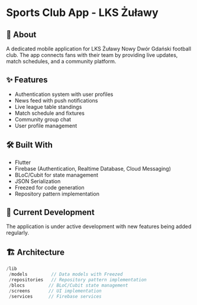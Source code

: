 # Sports Club App - LKS Żuławy

## 📱 About
A dedicated mobile application for LKS Żuławy Nowy Dwór Gdański football club. The app connects fans with their team by providing live updates, match schedules, and a community platform.

## ✨ Features
- Authentication system with user profiles
- News feed with push notifications
- Live league table standings
- Match schedule and fixtures
- Community group chat
- User profile management

## 🛠️ Built With
- Flutter
- Firebase (Authentication, Realtime Database, Cloud Messaging)
- BLoC/Cubit for state management
- JSON Serialization
- Freezed for code generation
- Repository pattern implementation

## 🔄 Current Development
The application is under active development with new features being added regularly.

## 🏗️ Architecture
```dart
/lib
 /models         // Data models with Freezed
 /repositories   // Repository pattern implementation
 /blocs         // BLoC/Cubit state management
 /screens       // UI implementation
 /services      // Firebase services
